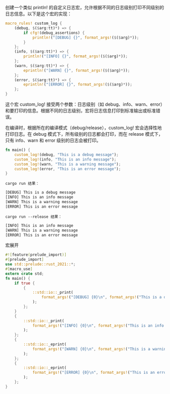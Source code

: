 创建一个类似 println! 的自定义日志宏，允许根据不同的日志级别打印不同级别的日志信息。以下是这个宏的实现：
```rust
macro_rules! custom_log {
    (debug, $($arg:tt)*) => {
        if cfg!(debug_assertions) {
            println!("[DEBUG] {}", format_args!($($arg)*));
        }
    };
    (info, $($arg:tt)*) => {
        println!("[INFO] {}", format_args!($($arg)*));
    };
    (warn, $($arg:tt)*) => {
        eprintln!("[WARN] {}", format_args!($($arg)*));
    };
    (error, $($arg:tt)*) => {
        eprintln!("[ERROR] {}", format_args!($($arg)*));
    };
}
```
这个宏 custom_log! 接受两个参数：日志级别（如 debug、info、warn、error）和要打印的信息。根据不同的日志级别，宏将日志信息打印到标准输出或标准错误。

在编译时，根据所在的编译模式（debug/release），custom_log! 宏会选择性地打印日志。在 debug 模式下，所有级别的日志都会打印，而在 release 模式下，只有 info、warn 和 error 级别的日志会被打印。
```rust
fn main() {
    custom_log!(debug, "This is a debug message");
    custom_log!(info, "This is an info message");
    custom_log!(warn, "This is a warning message");
    custom_log!(error, "This is an error message");
}
```

```cargo run 结果：```
```rust
[DEBUG] This is a debug message
[INFO] This is an info message
[WARN] This is a warning message
[ERROR] This is an error message
```

```cargo run --release 结果：```
```rust
[INFO] This is an info message
[WARN] This is a warning message
[ERROR] This is an error message
```

宏展开
```rust
#![feature(prelude_import)]
#[prelude_import]
use std::prelude::rust_2021::*;
#[macro_use]
extern crate std;
fn main() {
    if true {
        {
            ::std::io::_print(
                format_args!("[DEBUG] {0}\n", format_args!("This is a debug message")),
            );
        };
    }
    {
        ::std::io::_print(
            format_args!("[INFO] {0}\n", format_args!("This is an info message")),
        );
    };
    {
        ::std::io::_eprint(
            format_args!("[WARN] {0}\n", format_args!("This is a warning message")),
        );
    };
    {
        ::std::io::_eprint(
            format_args!("[ERROR] {0}\n", format_args!("This is an error message")),
        );
    };
}
```